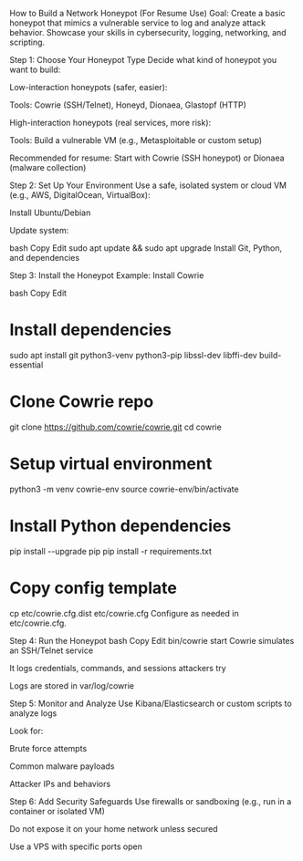 How to Build a Network Honeypot (For Resume Use)
Goal: Create a basic honeypot that mimics a vulnerable service to log and analyze attack behavior. Showcase your skills in cybersecurity, logging, networking, and scripting.

 Step 1: Choose Your Honeypot Type
Decide what kind of honeypot you want to build:

Low-interaction honeypots (safer, easier):

Tools: Cowrie (SSH/Telnet), Honeyd, Dionaea, Glastopf (HTTP)

High-interaction honeypots (real services, more risk):

Tools: Build a vulnerable VM (e.g., Metasploitable or custom setup)

 Recommended for resume: Start with Cowrie (SSH honeypot) or Dionaea (malware collection)

 Step 2: Set Up Your Environment
Use a safe, isolated system or cloud VM (e.g., AWS, DigitalOcean, VirtualBox):

Install Ubuntu/Debian

Update system:

bash
Copy
Edit
sudo apt update && sudo apt upgrade
Install Git, Python, and dependencies

Step 3: Install the Honeypot
Example: Install Cowrie

bash
Copy
Edit
# Install dependencies
sudo apt install git python3-venv python3-pip libssl-dev libffi-dev build-essential

# Clone Cowrie repo
git clone https://github.com/cowrie/cowrie.git
cd cowrie

# Setup virtual environment
python3 -m venv cowrie-env
source cowrie-env/bin/activate

# Install Python dependencies
pip install --upgrade pip
pip install -r requirements.txt

# Copy config template
cp etc/cowrie.cfg.dist etc/cowrie.cfg
Configure as needed in etc/cowrie.cfg.

 Step 4: Run the Honeypot
bash
Copy
Edit
bin/cowrie start
Cowrie simulates an SSH/Telnet service

It logs credentials, commands, and sessions attackers try

Logs are stored in var/log/cowrie

 Step 5: Monitor and Analyze
Use Kibana/Elasticsearch or custom scripts to analyze logs

Look for:

Brute force attempts

Common malware payloads

Attacker IPs and behaviors

Step 6: Add Security Safeguards
Use firewalls or sandboxing (e.g., run in a container or isolated VM)

Do not expose it on your home network unless secured

Use a VPS with specific ports open



